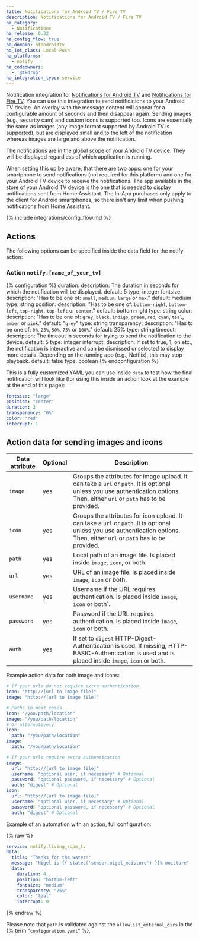 ```yaml
---
title: Notifications for Android TV / Fire TV
description: Notifications for Android TV / Fire TV
ha_category:
  - Notifications
ha_release: 0.32
ha_config_flow: true
ha_domain: nfandroidtv
ha_iot_class: Local Push
ha_platforms:
  - notify
ha_codeowners:
  - '@tkdrob'
ha_integration_type: service
---
```


Notification integration for [Notifications for Android TV](https://play.google.com/store/apps/details?id=de.cyberdream.androidtv.notifications.google) and [Notifications for Fire TV](https://www.amazon.com/Christian-Fees-Notifications-for-Fire/dp/B00OESCXEK). You can use this integration to send notifications to your Android TV device. An overlay with the message content will appear for a configurable amount of seconds and then disappear again. Sending images (e.g., security cam) and custom icons is supported too. Icons are essentially the same as images (any image format supported by Android TV is supported), but are displayed small and to the left of the notification whereas images are large and above the notification.

The notifications are in the global scope of your Android TV device. They will be displayed regardless of which application is running.

When setting this up be aware, that there are two apps: one for your smartphone to send notifications (not required for this platform) and one for your Android TV device to receive the notifications. The app available in the store of your Android TV device is the one that is needed to display notifications sent from Home Assistant. The In-App purchases only apply to the client for Android smartphones, so there isn't any limit when pushing notifications from Home Assistant.

{% include integrations/config_flow.md %}

## Actions

The following options can be specified inside the data field for the notify action:

### Action `notify.[name_of_your_tv]`

{% configuration %}
duration:
  description: The duration in seconds for which the notification will be displayed.
  default: 5
  type: integer
fontsize:
  description: "Has to be one of: `small`, `medium`, `large` or `max`."
  default: medium
  type: string
position:
  description: "Has to be one of: `bottom-right`, `bottom-left`, `top-right`, `top-left` or `center`."
  default: bottom-right
  type: string
color:
  description: "Has to be one of: `grey`, `black`, `indigo`, `green`, `red`, `cyan`, `teal`, `amber` or `pink`."
  default: "`grey`"
  type: string
transparency:
  description: "Has to be one of: `0%`, `25%`, `50%`, `75%` or `100%`."
  default: 25%
  type: string
timeout:
  description: The timeout in seconds for trying to send the notification to the device.
  default: 5
  type: integer
interrupt:
  description: If set to true, 1, on etc., the notification is interactive and can be dismissed or selected to display more details. Depending on the running app (e.g., Netflix), this may stop playback.
  default: false
  type: boolean
{% endconfiguration %}

This is a fully customized YAML you can use inside `data` to test how the final notification will look like (for using this inside an action look at the example at the end of this page):

```yaml
fontsize: "large"
position: "center"
duration: 2
transparency: "0%"
color: "red"
interrupt: 1
```

## Action data for sending images and icons

| Data attribute | Optional | Description |
| ---------------------- | -------- | ----------- |
| `image`                |      yes | Groups the attributes for image upload. It can take a `url` or `path`. It is optional unless you use authentication options. Then, either `url` or `path` has to be provided. |
| `icon`                 |      yes | Groups the attributes for icon upload.  It can take a `url` or `path`. It is optional unless you use authentication options. Then, either `url` or `path` has to be provided.  |
| `path`                 |      yes | Local path of an image file. Is placed inside `image`, `icon`, or both.
| `url`                  |      yes | URL of an image file. Is placed inside `image`, `icon` or both.
| `username`             |      yes | Username if the URL requires authentication. Is placed inside `image`, `icon` or both`.
| `password`             |      yes | Password if the URL requires authentication. Is placed inside `image`, `icon` or both.
| `auth`                 |      yes | If set to `digest` HTTP-Digest-Authentication is used. If missing, HTTP-BASIC-Authentication is used and is placed inside `image`, `icon` or both.

Example action data for both image and icons:

```yaml
# If your urls do not require extra authentication
icon: "http://[url to image file]"
image: "http://[url to image file]"

# Paths in most cases
icon: "/you/path/location"
image: "/you/path/location"
# Or alternatively
icon:
  path: "/you/path/location"
image:
  path: "/you/path/location"

# If your urls require extra authentication
image:
  url: "http://[url to image file]"
  username: "optional user, if necessary" # Optional
  password: "optional password, if necessary" # Optional 
  auth: "digest" # Optional
icon:
  url: "http://[url to image file]"
  username: "optional user, if necessary" # Optional
  password: "optional password, if necessary" # Optional
  auth: "digest" # Optional
```

Example of an automation with an action, full configuration:

{% raw %}

```yaml
service: notify.living_room_tv
data:
  title: "Thanks for the water!"
  message: "Nigel is {{ states('sensor.nigel_moisture') }}% moisture"
  data:
    duration: 4
    position: "bottom-left"
    fontsize: "medium"
    transparency: "75%"
    color: "teal"
    interrupt: 0
```

{% endraw %}

Please note that `path` is validated against the `allowlist_external_dirs` in the {% term "`configuration.yaml`" %}.
